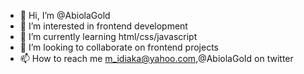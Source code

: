 - 👋 Hi, I’m @AbiolaGold
- 👀 I’m interested in frontend development
- 🌱 I’m currently learning html/css/javascript
- 💞️ I’m looking to collaborate on frontend projects
- 📫 How to reach me m_idiaka@yahoo.com,@AbiolaGoId on twitter

<!---
AbiolaGold/AbiolaGold is a ✨ special ✨ repository because its `README.md` (this file) appears on your GitHub profile.
You can click the Preview link to take a look at your changes.
--->
